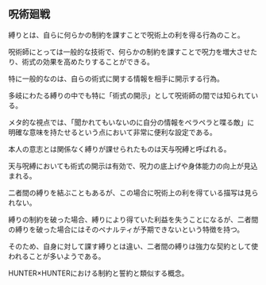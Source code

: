## 呪術廻戦

縛りとは、自らに何らかの制約を課すことで呪術上の利を得る行為のこと。

呪術師にとっては一般的な技術で、何らかの制約を課すことで呪力を増大させたり、術式の効果を高めたりすることができる。

特に一般的なのは、自らの術式に関する情報を相手に開示する行為。

多岐にわたる縛りの中でも特に「術式の開示」として呪術師の間では知られている。

メタ的な視点では、「聞かれてもいないのに自分の情報をペラペラと喋る敵」に明確な意味を持たせるという点において非常に便利な設定である。

本人の意志とは関係なく縛りが課せられたものは天与呪縛と呼ばれる。

天与呪縛においても術式の開示は有効で、呪力の底上げや身体能力の向上が見込まれる。

二者間の縛りを結ぶこともあるが、この場合に呪術上の利を得ている描写は見られない。

縛りの制約を破った場合、縛りにより得ていた利益を失うことになるが、二者間の縛りを破った場合にはそのペナルティが予期できないという特徴を持つ。

そのため、自身に対して課す縛りとは違い、二者間の縛りは強力な契約として使われることが多いようである。

HUNTER×HUNTERにおける制約と誓約と類似する概念。
